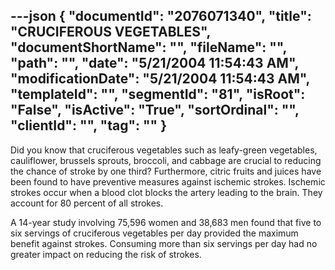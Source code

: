 ---json
{
  "documentId": "2076071340",
  "title": "CRUCIFEROUS VEGETABLES",
  "documentShortName": "",
  "fileName": "",
  "path": "",
  "date": "5/21/2004 11:54:43 AM",
  "modificationDate": "5/21/2004 11:54:43 AM",
  "templateId": "",
  "segmentId": "81",
  "isRoot": "False",
  "isActive": "True",
  "sortOrdinal": "",
  "clientId": "",
  "tag": ""
}
---

Did you know that cruciferous vegetables such as leafy-green vegetables, cauliflower, brussels sprouts, broccoli, and cabbage are crucial to reducing the chance of stroke by one third? Furthermore, citric fruits and juices have been found to have preventive measures against ischemic strokes. Ischemic strokes occur when a blood clot blocks the artery leading to the brain. They account for 80 percent of all strokes.

A 14-year study involving 75,596 women and 38,683 men found that five to six servings of cruciferous vegetables per day provided the maximum benefit against strokes. Consuming more than six servings per day had no greater impact on reducing the risk of strokes.
